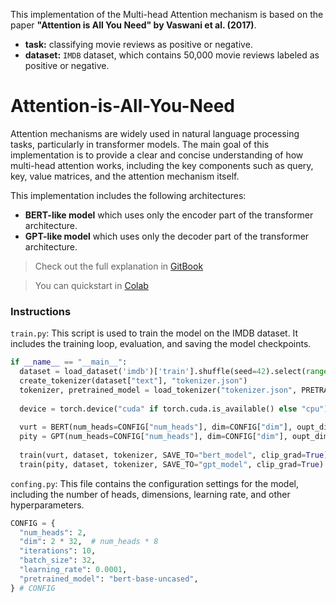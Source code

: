 This implementation of the Multi-head Attention mechanism is based on the paper **"Attention is All You Need" by Vaswani et al. (2017)**.
- **task:** classifying movie reviews as positive or negative.
- **dataset:** `IMDB` dataset, which contains 50,000 movie reviews labeled as positive or negative.

# Attention-is-All-You-Need
Attention mechanisms are widely used in natural language processing tasks, particularly in transformer models.
The main goal of this implementation is to provide a clear and concise understanding of how multi-head attention works, including the key components such as query, key, value matrices, and the attention mechanism itself.

This implementation includes the following architectures:
* **BERT-like model** which uses only the encoder part of the transformer architecture.
* **GPT-like model** which uses only the decoder part of the transformer architecture.

> Check out the full explanation in [GitBook](https://lif31up.gitbook.io/lif31up/natural-language-process/attention-mechanism-the-core-of-modern-ai)

> You can quickstart in [Colab](https://colab.research.google.com/drive/1IfCdclHqH4L0O1UlJrOViVncYQCNmaj1?usp=sharing)

### Instructions
`train.py`: This script is used to train the model on the IMDB dataset. It includes the training loop, evaluation, and saving the model checkpoints.
```python
if __name__ == "__main__":
  dataset = load_dataset('imdb')['train'].shuffle(seed=42).select(range(100))
  create_tokenizer(dataset["text"], "tokenizer.json")
  tokenizer, pretrained_model = load_tokenizer("tokenizer.json", PRETRAINED_MODEL=CONFIG["pretrained_model"])
  
  device = torch.device("cuda" if torch.cuda.is_available() else "cpu")
  
  vurt = BERT(num_heads=CONFIG["num_heads"], dim=CONFIG["dim"], oupt_dim=len(set(dataset["label"])), n_hidn=2, bias=False, n_stack=3).to(device)
  pity = GPT(num_heads=CONFIG["num_heads"], dim=CONFIG["dim"], oupt_dim=len(set(dataset["label"])), n_hidn=2, bias=False, n_stack=3).to(device)
  
  train(vurt, dataset, tokenizer, SAVE_TO="bert_model", clip_grad=True)
  train(pity, dataset, tokenizer, SAVE_TO="gpt_model", clip_grad=True)
```
`confing.py`: This file contains the configuration settings for the model, including the number of heads, dimensions, learning rate, and other hyperparameters.
```python
CONFIG = {
  "num_heads": 2,
  "dim": 2 * 32,  # num_heads * 8
  "iterations": 10,
  "batch_size": 32,
  "learning_rate": 0.0001,
  "pretrained_model": "bert-base-uncased",
} # CONFIG
```
